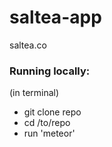 # saltea-app
saltea.co

### Running locally:
(in terminal)
- git clone repo
- cd /to/repo
- run 'meteor'

